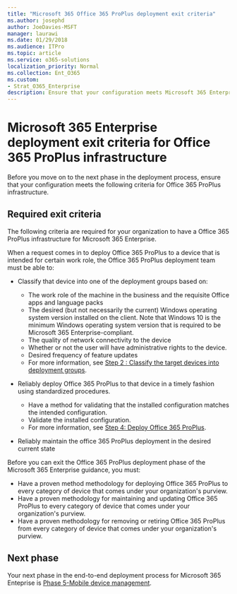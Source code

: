 ```yaml
---
title: "Microsoft 365 Office 365 ProPlus deployment exit criteria"
ms.author: josephd
author: JoeDavies-MSFT
manager: laurawi
ms.date: 01/29/2018
ms.audience: ITPro
ms.topic: article
ms.service: o365-solutions
localization_priority: Normal
ms.collection: Ent_O365
ms.custom:
- Strat_O365_Enterprise
description: Ensure that your configuration meets Microsoft 365 Enterprise criteria for Office 365 ProPlus infrastructure.
---
```


# Microsoft 365 Enterprise deployment exit criteria for Office 365 ProPlus infrastructure

Before you move on to the next phase in the deployment process, ensure that your configuration meets the following criteria for Office 365 ProPlus infrastructure.

## Required exit criteria

The following criteria are required for your organization to have a Office 365 ProPlus infrastructure for Microsoft 365 Enterprise.

When a request comes in to deploy Office 365 ProPlus to a device that is intended for certain work role, the Office 365 ProPlus deployment team must be able to:

- Classify that device into one of the deployment groups based on:
    - The work role of the machine in the business and the requisite Office apps and language packs
    - The desired (but not necessarily the current) Windows operating system version installed on the client. Note that Windows 10 is the minimum Windows operating system version that is required to be Microsoft 365 Enterprise-compliant.
    - The quality of network connectivity to the device
    - Whether or not the user will have administrative rights to the device.
    - Desired frequency of feature updates
    - For more information, see [Step 2 : Classify the target devices into deployment groups](office365proplus-classify-target-devices-deployment-groups.md).
- Reliably deploy Office 365 ProPlus to that device in a timely fashion using standardized procedures.
    - Have a method for validating that the installed configuration matches the intended configuration.
    - Validate the installed configuration.
    - For more information, see [Step 4: Deploy Office 365 ProPlus](office365proplus-deploy-office365-proplus.md).

- Reliably maintain the office 365 ProPlus deployment in the desired current state

Before you can exit the Office 365 ProPlus deployment phase of the Microsoft 365 Enterprise guidance, you must:

- Have a proven method methodology for deploying Office 365 ProPlus to every category of device that comes under your organization's purview.
- Have a proven methodology for maintaining and updating Office 365 ProPlus to every category of device that comes under your organization's purview.
- Have a proven methodology for removing or retiring Office 365 ProPlus from every category of device that comes under your organization's purview.

## Next phase 

Your next phase in the end-to-end deployment process for Microsoft 365 Enteprise is [Phase 5-Mobile device management](mobility-infrastructure.md).
